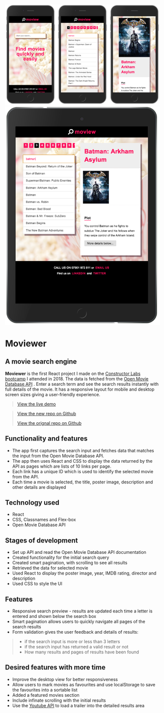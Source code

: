 ![Screenshot](./src/images/react-cinema-screenshot-mobile.png) 
![Screenshot](./src/images/react-cinema-screenshot-ipad.png) 

# Moviewer
## A movie search engine
**Moviewer** is the first React project I made on the [Constructor Labs bootcamp](https://constructorlabs.com/) I attended in 2018. The data is fetched from the [Open Movie Database API](http://www.omdbapi.com) . Enter a search term and see the search results instantly with full details of the movie. It has a responsive layout for mobile and desktop screen sizes giving a user-friendly experience.

> [View the live demo](https://moviewer.rolandjlevy.repl.co/)

> [View the new repo on Github](https://github.com/rolandjlevy/moview)
> 
> [View the orignal repo on Github](https://github.com/rolandjlevy/moview)

## Functionality and features
+ The app first captures the search input and fetches data that matches the input from the Open Movie Database API. 
+ The app then uses React and CSS to display the data returned by the API as pages which are lists of 10 links per page. 
+ Each link has a unique ID which is used to identify the selected movie from the API.
+ Each time a movie is selected, the title, poster image, description and other details are displayed

## Technology used
+ React
+ CSS, Classnames and Flex-box
+ Open Movie Database API

## Stages of development
+ Set up API and read the Open Movie Database API documentation 
+ Created functionality for the initial search query
+ Created smart pagination, with scrolling to see all results
+ Retrieved the data for selected movie 
+ Used React to display the poster image, year, IMDB rating, director and description
+ Used CSS to style the UI

## Features
+ Responsive search preview - results are updated each time a letter is entered and shown below the search box
+ Smart pagination allows users to quickly navigate all pages of the search results
+ Form validation gives the user feedback and details of results:
> + if the search input is more or less than 3 letters
> + if the search input has returned a valid result or not
> + How many results and pages of results have been found

## Desired features with more time
+ Improve the desktop view for better responsiveness
+ Allow users to mark movies as favourites and use localStorage to save the favourites into a sortable list
+ Added a featured movies section
+ Include infinate scrolling with the initial results
+ Use the [Youtube API](https://developers.google.com/youtube/v3/) to load a trailer into the detailed results area
